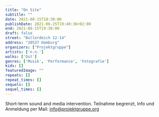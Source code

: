```yaml
---
title: "On Site"
subtitle: ""
date: 2021-08-15T18:30:00
publishDate: 2021-06-25T19:40:36+02:00
end: 2021-08-15T19:30:00
draft: false
street: "Bullerdeich 12-14"
address: "20537 Hamburg"
organizers: ["Projektgruppe"]
artists: ['n.n.']
walks: ['Ost']
genres: ['Musik', 'Performance', 'Fotografie']
kids: []
featuredImage: ""
repeats: []
repeat_times: []
sequels: []
sequel_times: []
---
```


Short-term sound and media intervention. Teilnahme begrenzt, Info und Anmeldung per Mail: info@projektgruppe.org